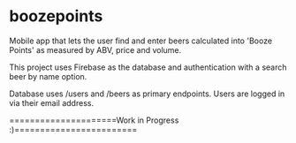 # boozepoints

Mobile app that lets the user find and enter beers calculated into 'Booze Points' as measured by ABV, price and volume.

This project uses Firebase as the database and authentication with a search beer by name option.


Database uses /users and /beers as primary endpoints. Users are logged in via their email address.

=====================Work in Progress :)========================
